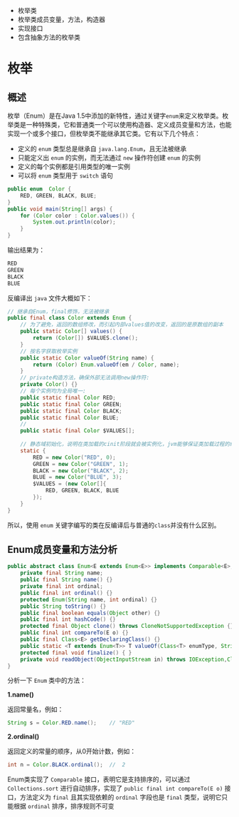 - 枚举类
- 枚举类成员变量，方法，构造器
- 实现接口
- 包含抽象方法的枚举类


# 枚举

## 概述

枚举（Enum）是在Java 1.5中添加的新特性，通过关键字`enum`来定义枚举类。枚举类是一种特殊类，它和普通类一个可以使用构造器、定义成员变量和方法，也能实现一个或多个接口，但枚举类不能继承其它类。它有以下几个特点：

- 定义的 `enum` 类型总是继承自 `java.lang.Enum`，且无法被继承
- 只能定义出 `enum` 的实例，而无法通过 `new` 操作符创建 `enum` 的实例
- 定义的每个实例都是引用类型的唯一实例
- 可以将 `enum` 类型用于 `switch` 语句


```java
public enum  Color {
    RED, GREEN, BLACK, BLUE;
}
public void main(String[] args) {
	for (Color color : Color.values()) {
		System.out.println(color);
	}
}
```

输出结果为：

```java
RED
GREEN
BLACK
BLUE
```

反编译出 `java` 文件大概如下：

```java
// 继承自Enum，final修饰，无法被继承
public final class Color extends Enum {
	// 为了避免，返回的数组修改，而引起内部values值的改变，返回的是原数组的副本
	public static Color[] values() {
		return (Color[]) $VALUES.clone();
	}
	// 按名字获取枚举实例
	public static Color valueOf(String name) {
		return (Color) Enum.valueOf(em / Color, name);
	}
	// private构造方法，确保外部无法调用new操作符:
    private Color() {}
    // 每个实例均为全局唯一:
    public static final Color RED;
    public static final Color GREEN;
    public static final Color BLACK;
    public static final Color BLUE;
    //
    public static final Color $VALUES[];
    
    // 静态域初始化，说明在类加载的cinit阶段就会被实例化，jvm能够保证类加载过程的线性安全
    static {
    	RED = new Color("RED", 0);
    	GREEN = new Color("GREEN", 1);
    	BLACK = new Color("BLACK", 2);
    	BLUE = new Color("BLUE", 3);
    	$VALUES = (new Color[]{
    		RED, GREEN, BLACK, BLUE
    	});
    }
}
```

所以，使用 `enum` 关键字编写的类在反编译后与普通的`class`并没有什么区别。

## Enum成员变量和方法分析

```java
public abstract class Enum<E extends Enum<E>> implements Comparable<E>, Serializable {
	private final String name;
	public final String name() {}
	private final int ordinal;
	public final int ordinal() {}
	protected Enum(String name, int ordinal) {}
	public String toString() {}
	public final boolean equals(Object other) {}
	public final int hashCode() {}
	protected final Object clone() throws CloneNotSupportedException {}
	public final int compareTo(E o) {}
	public final Class<E> getDeclaringClass() {}
	public static <T extends Enum<T>> T valueOf(Class<T> enumType, String name) {}
	protected final void finalize() { }
	private void readObject(ObjectInputStream in) throws IOException,ClassNotFoundException {}
}
```
分析一下 `Enum` 类中的方法：

**1.name()**  

返回常量名，例如：

```java
String s = Color.RED.name();	// "RED"
```

**2.ordinal()**  

返回定义的常量的顺序，从0开始计数，例如：

```java
int n = Color.BLACK.ordinal();	//  2
```

Enum类实现了 `Comparable` 接口，表明它是支持排序的，可以通过 `Collections.sort` 进行自动排序，实现了 `public final int compareTo(E o)` 接口，方法定义为 `final` 且其实现依赖的 `ordinal` 字段也是 `final` 类型，说明它只能根据 `ordinal` 排序，排序规则不可变